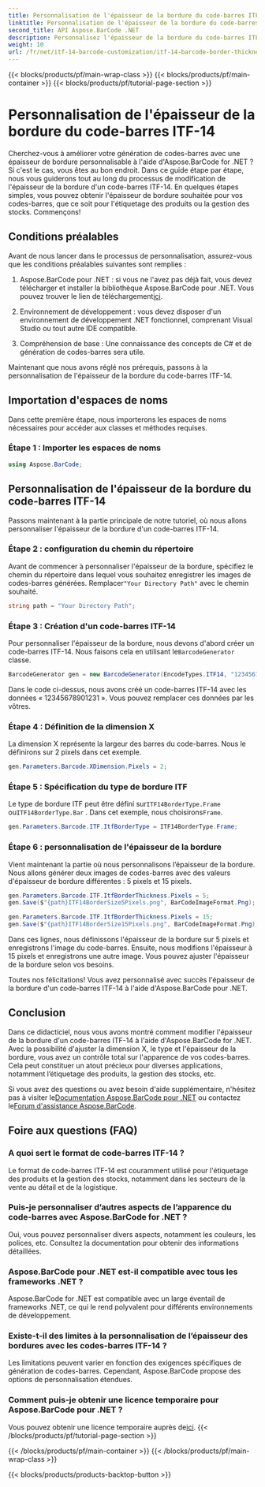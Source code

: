 ```yaml
---
title: Personnalisation de l'épaisseur de la bordure du code-barres ITF-14
linktitle: Personnalisation de l'épaisseur de la bordure du code-barres ITF-14
second_title: API Aspose.BarCode .NET
description: Personnalisez l'épaisseur de la bordure du code-barres ITF-14 avec Aspose.BarCode pour .NET. Guide étape par étape pour une génération transparente de codes-barres.
weight: 10
url: /fr/net/itf-14-barcode-customization/itf-14-barcode-border-thickness-customization/
---
```


{{< blocks/products/pf/main-wrap-class >}}
{{< blocks/products/pf/main-container >}}
{{< blocks/products/pf/tutorial-page-section >}}

# Personnalisation de l'épaisseur de la bordure du code-barres ITF-14


Cherchez-vous à améliorer votre génération de codes-barres avec une épaisseur de bordure personnalisable à l'aide d'Aspose.BarCode for .NET ? Si c'est le cas, vous êtes au bon endroit. Dans ce guide étape par étape, nous vous guiderons tout au long du processus de modification de l'épaisseur de la bordure d'un code-barres ITF-14. En quelques étapes simples, vous pouvez obtenir l'épaisseur de bordure souhaitée pour vos codes-barres, que ce soit pour l'étiquetage des produits ou la gestion des stocks. Commençons!

## Conditions préalables

Avant de nous lancer dans le processus de personnalisation, assurez-vous que les conditions préalables suivantes sont remplies :

1.  Aspose.BarCode pour .NET : si vous ne l'avez pas déjà fait, vous devez télécharger et installer la bibliothèque Aspose.BarCode pour .NET. Vous pouvez trouver le lien de téléchargement[ici](https://releases.aspose.com/barcode/net/).

2. Environnement de développement : vous devez disposer d'un environnement de développement .NET fonctionnel, comprenant Visual Studio ou tout autre IDE compatible.

3. Compréhension de base : Une connaissance des concepts de C# et de génération de codes-barres sera utile.

Maintenant que nous avons réglé nos prérequis, passons à la personnalisation de l'épaisseur de la bordure du code-barres ITF-14.

## Importation d'espaces de noms

Dans cette première étape, nous importerons les espaces de noms nécessaires pour accéder aux classes et méthodes requises.

### Étape 1 : Importer les espaces de noms

```csharp
using Aspose.BarCode;
```

## Personnalisation de l'épaisseur de la bordure du code-barres ITF-14

Passons maintenant à la partie principale de notre tutoriel, où nous allons personnaliser l'épaisseur de la bordure d'un code-barres ITF-14.

### Étape 2 : configuration du chemin du répertoire

 Avant de commencer à personnaliser l'épaisseur de la bordure, spécifiez le chemin du répertoire dans lequel vous souhaitez enregistrer les images de codes-barres générées. Remplacer`"Your Directory Path"` avec le chemin souhaité.

```csharp
string path = "Your Directory Path";
```

### Étape 3 : Création d'un code-barres ITF-14

 Pour personnaliser l'épaisseur de la bordure, nous devons d'abord créer un code-barres ITF-14. Nous faisons cela en utilisant le`BarcodeGenerator` classe.

```csharp
BarcodeGenerator gen = new BarcodeGenerator(EncodeTypes.ITF14, "12345678901231");
```

Dans le code ci-dessus, nous avons créé un code-barres ITF-14 avec les données « 12345678901231 ». Vous pouvez remplacer ces données par les vôtres.

### Étape 4 : Définition de la dimension X

La dimension X représente la largeur des barres du code-barres. Nous le définirons sur 2 pixels dans cet exemple.

```csharp
gen.Parameters.Barcode.XDimension.Pixels = 2;
```

### Étape 5 : Spécification du type de bordure ITF

 Le type de bordure ITF peut être défini sur`ITF14BorderType.Frame` ou`ITF14BorderType.Bar` . Dans cet exemple, nous choisirons`Frame`.

```csharp
gen.Parameters.Barcode.ITF.ItfBorderType = ITF14BorderType.Frame;
```

### Étape 6 : personnalisation de l'épaisseur de la bordure

Vient maintenant la partie où nous personnalisons l’épaisseur de la bordure. Nous allons générer deux images de codes-barres avec des valeurs d'épaisseur de bordure différentes : 5 pixels et 15 pixels.

```csharp
gen.Parameters.Barcode.ITF.ItfBorderThickness.Pixels = 5;
gen.Save($"{path}ITF14BorderSize5Pixels.png", BarCodeImageFormat.Png);

gen.Parameters.Barcode.ITF.ItfBorderThickness.Pixels = 15;
gen.Save($"{path}ITF14BorderSize15Pixels.png", BarCodeImageFormat.Png);
```

Dans ces lignes, nous définissons l'épaisseur de la bordure sur 5 pixels et enregistrons l'image du code-barres. Ensuite, nous modifions l'épaisseur à 15 pixels et enregistrons une autre image. Vous pouvez ajuster l'épaisseur de la bordure selon vos besoins.

Toutes nos félicitations! Vous avez personnalisé avec succès l'épaisseur de la bordure d'un code-barres ITF-14 à l'aide d'Aspose.BarCode pour .NET.

## Conclusion

Dans ce didacticiel, nous vous avons montré comment modifier l'épaisseur de la bordure d'un code-barres ITF-14 à l'aide d'Aspose.BarCode for .NET. Avec la possibilité d'ajuster la dimension X, le type et l'épaisseur de la bordure, vous avez un contrôle total sur l'apparence de vos codes-barres. Cela peut constituer un atout précieux pour diverses applications, notamment l’étiquetage des produits, la gestion des stocks, etc.

 Si vous avez des questions ou avez besoin d'aide supplémentaire, n'hésitez pas à visiter le[Documentation Aspose.BarCode pour .NET](https://reference.aspose.com/barcode/net/) ou contactez le[Forum d'assistance Aspose.BarCode](https://forum.aspose.com/c/barcode/13).

## Foire aux questions (FAQ)

### A quoi sert le format de code-barres ITF-14 ?
Le format de code-barres ITF-14 est couramment utilisé pour l'étiquetage des produits et la gestion des stocks, notamment dans les secteurs de la vente au détail et de la logistique.

### Puis-je personnaliser d’autres aspects de l’apparence du code-barres avec Aspose.BarCode for .NET ?
Oui, vous pouvez personnaliser divers aspects, notamment les couleurs, les polices, etc. Consultez la documentation pour obtenir des informations détaillées.

### Aspose.BarCode pour .NET est-il compatible avec tous les frameworks .NET ?
Aspose.BarCode for .NET est compatible avec un large éventail de frameworks .NET, ce qui le rend polyvalent pour différents environnements de développement.

### Existe-t-il des limites à la personnalisation de l’épaisseur des bordures avec les codes-barres ITF-14 ?
Les limitations peuvent varier en fonction des exigences spécifiques de génération de codes-barres. Cependant, Aspose.BarCode propose des options de personnalisation étendues.

### Comment puis-je obtenir une licence temporaire pour Aspose.BarCode pour .NET ?
 Vous pouvez obtenir une licence temporaire auprès de[ici](https://purchase.aspose.com/temporary-license/).
{{< /blocks/products/pf/tutorial-page-section >}}

{{< /blocks/products/pf/main-container >}}
{{< /blocks/products/pf/main-wrap-class >}}

{{< blocks/products/products-backtop-button >}}
